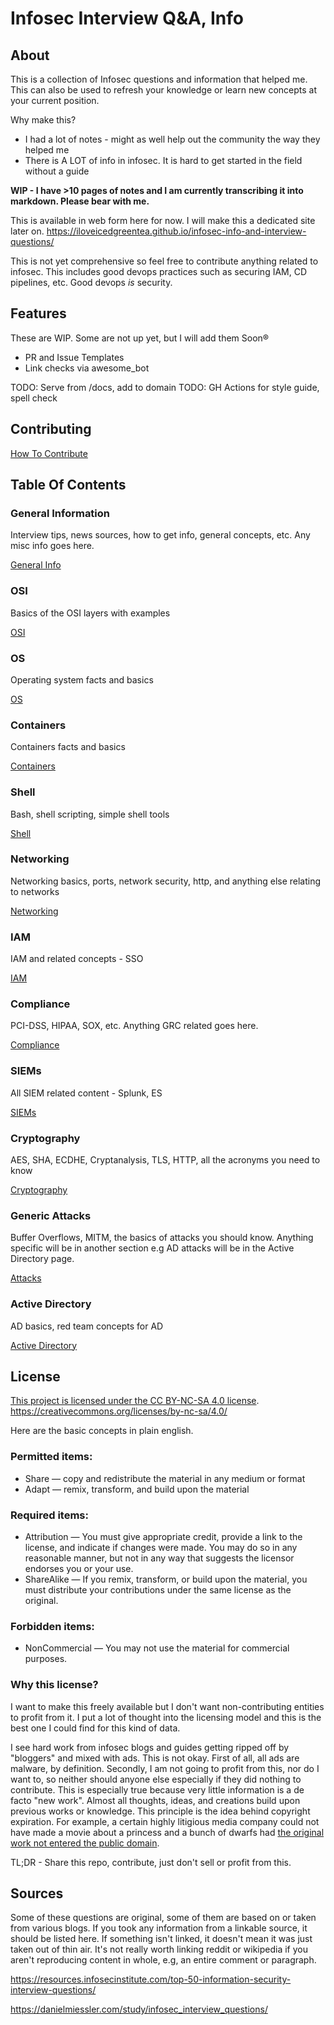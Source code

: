 # Infosec Interview Q&A, Info

## About

This is a collection of Infosec questions and information that helped me. This can also be used to refresh your knowledge or learn new concepts at your current position.

Why make this?

* I had a lot of notes - might as well help out the community the way they helped me
* There is A LOT of info in infosec. It is hard to get started in the field without a guide

**WIP - I have >10 pages of notes and I am currently transcribing it into markdown. Please bear with me.**

This is available in web form here for now. I will make this a dedicated site later on.
https://iloveicedgreentea.github.io/infosec-info-and-interview-questions/

This is not yet comprehensive so feel free to contribute anything related to infosec. This includes good devops practices such as securing IAM, CD pipelines, etc. Good devops *is* security. 

## Features
These are WIP. Some are not up yet, but I will add them Soon®

* PR and Issue Templates 
* Link checks via awesome_bot

TODO: Serve from /docs, add to domain
TODO: GH Actions for style guide, spell check

## Contributing

[How To Contribute](CONTRIBUTING.md)

## Table Of Contents

### General Information
Interview tips, news sources, how to get info, general concepts, etc. Any misc info goes here.

[General Info](Info/general_info.md)

### OSI
Basics of the OSI layers with examples

[OSI](Info/osi.md)

### OS
Operating system facts and basics

[OS](Info/os.md)

### Containers
Containers facts and basics

[Containers](Info/containers.md)

### Shell
Bash, shell scripting, simple shell tools

[Shell](Info/shell.md)

### Networking
Networking basics, ports, network security, http, and anything else relating to networks

[Networking](Info/networking.md)

### IAM
IAM and related concepts - SSO

[IAM](Info/iam.md)

### Compliance
PCI-DSS, HIPAA, SOX, etc. Anything GRC related goes here.

[Compliance](Info/compliance.md)

### SIEMs
All SIEM related content - Splunk, ES

[SIEMs](Info/siem.md)

### Cryptography
AES, SHA, ECDHE, Cryptanalysis, TLS, HTTP, all the acronyms you need to know

[Cryptography](Info/cryptography.md)

### Generic Attacks
Buffer Overflows, MITM, the basics of attacks you should know. Anything specific will be in another section e.g AD attacks will be in the Active Directory page.

[Attacks](Info/attacks.md)

### Active Directory
AD basics, red team concepts for AD

[Active Directory](Info/activedirectory.md)

## License

[This project is licensed under the CC BY-NC-SA 4.0 license](license.md). 
https://creativecommons.org/licenses/by-nc-sa/4.0/

Here are the basic concepts in plain english.

### Permitted items:

* Share — copy and redistribute the material in any medium or format
* Adapt — remix, transform, and build upon the material 

### Required items:

* Attribution — You must give appropriate credit, provide a link to the license, and indicate if changes were made. You may do so in any reasonable manner, but not in any way that suggests the licensor endorses you or your use. 
* ShareAlike — If you remix, transform, or build upon the material, you must distribute your contributions under the same license as the original. 

### Forbidden items:

* NonCommercial — You may not use the material for commercial purposes. 

### Why this license?

I want to make this freely available but I don't want non-contributing entities to profit from it. I put a lot of thought into the licensing model and this is the best one I could find for this kind of data. 

I see hard work from infosec blogs and guides getting ripped off by "bloggers" and mixed with ads. This is not okay. First of all, all ads are malware, by definition. Secondly, I am not going to profit from this, nor do I want to, so neither should anyone else especially if they did nothing to contribute. This is especially true because very little information is a de facto "new work". Almost all thoughts, ideas, and creations build upon previous works or knowledge. This principle is the idea behind copyright expiration. For example, a certain highly litigious media company could not have made a movie about a princess and a bunch of dwarfs had [the original work not entered the public domain](https://en.wikipedia.org/wiki/Snow_White). 

TL;DR - Share this repo, contribute, just don't sell or profit from this.

## Sources
Some of these questions are original, some of them are based on or taken from various blogs. If you took any information from a linkable source, it should be listed here. If something isn't linked, it doesn't mean it was just taken out of thin air. It's not really worth linking reddit or wikipedia if you aren't reproducing content in whole, e.g, an entire comment or paragraph.

https://resources.infosecinstitute.com/top-50-information-security-interview-questions/

https://danielmiessler.com/study/infosec_interview_questions/